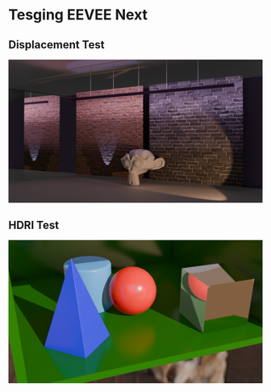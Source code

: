 # Tesging EEVEE Next

## Displacement Test

<img src="./displacement_test.png" width=800>

## HDRI Test

<img src="./hdri_test.png" width=800>
